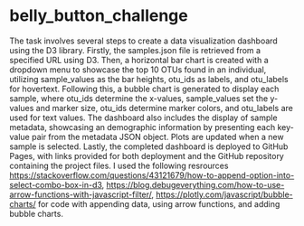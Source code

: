 # belly_button_challenge
The task involves several steps to create a data visualization dashboard using the D3 library. Firstly, the samples.json file is retrieved from a specified URL using D3. Then, a horizontal bar chart is created with a dropdown menu to showcase the top 10 OTUs found in an individual, utilizing sample_values as the bar heights, otu_ids as labels, and otu_labels for hovertext. Following this, a bubble chart is generated to display each sample, where otu_ids determine the x-values, sample_values set the y-values and marker size, otu_ids determine marker colors, and otu_labels are used for text values. The dashboard also includes the display of sample metadata, showcasing an  demographic information by presenting each key-value pair from the metadata JSON object. Plots are updated when a new sample is selected. Lastly, the completed dashboard is deployed to GitHub Pages, with links provided for both deployment and the GitHub repository containing the project files. 
I used the following resrources https://stackoverflow.com/questions/43121679/how-to-append-option-into-select-combo-box-in-d3, https://blog.debugeverything.com/how-to-use-arrow-functions-with-javascript-filter/, https://plotly.com/javascript/bubble-charts/ for code with appending data, using arrow functions, and adding bubble charts. 
